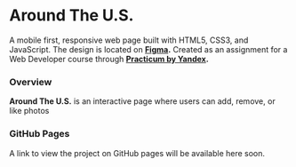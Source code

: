 # Around The U.S.

A mobile first, responsive web page built with HTML5, CSS3, and JavaScript. The design is located on **[Figma](https://www.figma.com/file/mUgu8OSHWE0M6p6vfwmdu9/Sprint-4%3A-Around-The-U.S.-%2F-desktop-%2B-mobile?node-id=0%3A1).** Created as an assignment for a Web Developer course through **[Practicum by Yandex](https://practicum.yandex.com).** 

### Overview

**Around The U.S.** is an interactive page where users can add, remove, or like photos

### GitHub Pages

A link to view the project on GitHub pages will be available here soon.
